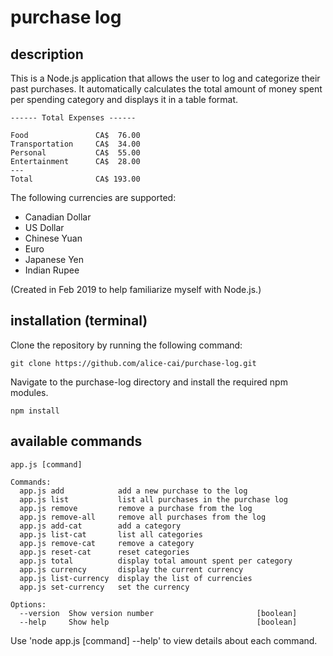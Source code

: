 # purchase log

## description

This is a Node.js application that allows the user to log and categorize their past purchases. It automatically calculates the total amount of money spent per spending category and displays it in a table format.

```
------ Total Expenses ------

Food               CA$  76.00
Transportation     CA$  34.00
Personal           CA$  55.00
Entertainment      CA$  28.00
---
Total              CA$ 193.00
```

The following currencies are supported:

- Canadian Dollar
- US Dollar
- Chinese Yuan
- Euro
- Japanese Yen
- Indian Rupee

(Created in Feb 2019 to help familiarize myself with Node.js.)

## installation (terminal)

Clone the repository by running the following command:

```
git clone https://github.com/alice-cai/purchase-log.git
```

Navigate to the purchase-log directory and install the required npm modules.

```
npm install
```

## available commands

```
app.js [command]

Commands:
  app.js add            add a new purchase to the log
  app.js list           list all purchases in the purchase log
  app.js remove         remove a purchase from the log
  app.js remove-all     remove all purchases from the log
  app.js add-cat        add a category
  app.js list-cat       list all categories
  app.js remove-cat     remove a category
  app.js reset-cat      reset categories
  app.js total          display total amount spent per category
  app.js currency       display the current currency
  app.js list-currency  display the list of currencies
  app.js set-currency   set the currency

Options:
  --version  Show version number                       [boolean]
  --help     Show help                                 [boolean]
```

Use 'node app.js [command] --help' to view details about each command.
